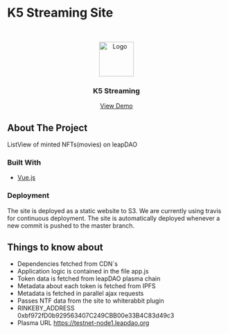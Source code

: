 # K5 Streaming Site

<br />
<p align="center">
  <a href="https://github.com/othneildrew/Best-README-Template">
    <img src="http://www.k5film.com/wp-content/themes/k5-film-2017/inc/img/logo.svg" alt="Logo" width="80" height="80">
  </a>

  <h3 align="center">K5 Streaming</h3>

  <p align="center">
    <a href="http://streaming-site-demo.s3-website.eu-central-1.amazonaws.com/">View Demo</a>
  </p>
</p>

## About The Project
ListView of minted NFTs(movies) on leapDAO

### Built With
* [Vue.js](https://vuejs.org/)

### Deployment
The site is deployed as a static website to S3. We are currently using travis for continuous deployment. The site is automatically deployed whenever a new commit is pushed to the master branch.

## Things to know about
* Dependencies fetched from CDN´s
* Application logic is contained in the file app.js
* Token data is fetched from leapDAO plasma chain
* Metadata about each token is fetched from IPFS
* Metadata is fetched in parallel ajax requests
* Passes NTF data from the site to whiterabbit plugin
* RINKEBY_ADDRESS 0xbf972fD0b929563407C249CBB00e33B4C83d49c3
* Plasma URL https://testnet-node1.leapdao.org
